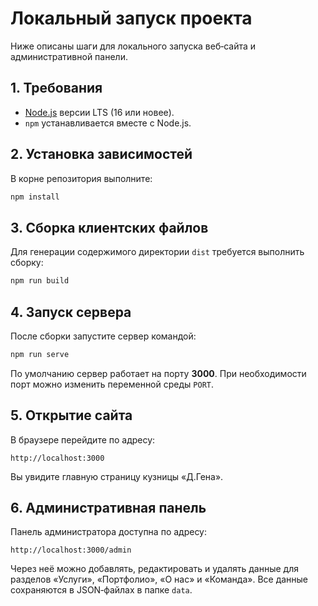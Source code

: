 # Локальный запуск проекта

Ниже описаны шаги для локального запуска веб‑сайта и административной панели.

## 1. Требования
* [Node.js](https://nodejs.org/) версии LTS (16 или новее).
* `npm` устанавливается вместе с Node.js.

## 2. Установка зависимостей
В корне репозитория выполните:

```bash
npm install
```

## 3. Сборка клиентских файлов
Для генерации содержимого директории `dist` требуется выполнить сборку:

```bash
npm run build
```

## 4. Запуск сервера
После сборки запустите сервер командой:

```bash
npm run serve
```

По умолчанию сервер работает на порту **3000**. При необходимости порт можно изменить переменной среды `PORT`.

## 5. Открытие сайта
В браузере перейдите по адресу:

```
http://localhost:3000
```

Вы увидите главную страницу кузницы «Д.Гена».

## 6. Административная панель
Панель администратора доступна по адресу:

```
http://localhost:3000/admin
```

Через неё можно добавлять, редактировать и удалять данные для разделов «Услуги», «Портфолио», «О нас» и «Команда». Все данные сохраняются в JSON‑файлах в папке `data`.

